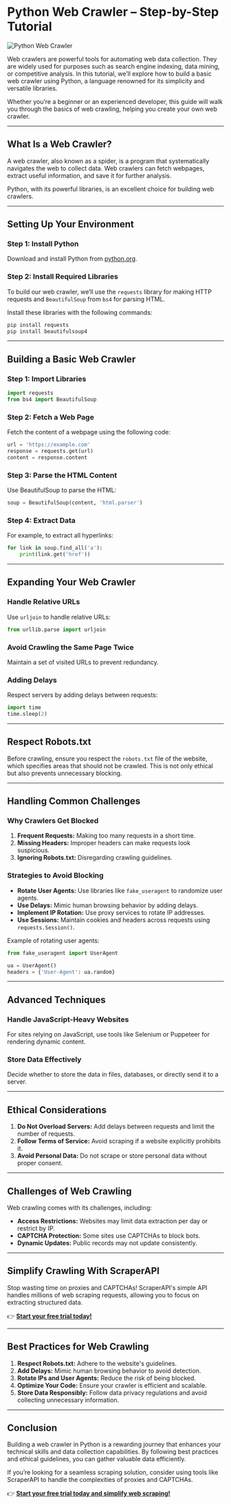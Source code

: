 
# Python Web Crawler – Step-by-Step Tutorial

![Python Web Crawler](https://www.promptcloud.com/wp-content/uploads/2023/12/Creative-Business-2023-12-06T164416.420-850x450.png)

Web crawlers are powerful tools for automating web data collection. They are widely used for purposes such as search engine indexing, data mining, or competitive analysis. In this tutorial, we’ll explore how to build a basic web crawler using Python, a language renowned for its simplicity and versatile libraries.

Whether you’re a beginner or an experienced developer, this guide will walk you through the basics of web crawling, helping you create your own web crawler.

---

## What Is a Web Crawler?

A web crawler, also known as a spider, is a program that systematically navigates the web to collect data. Web crawlers can fetch webpages, extract useful information, and save it for further analysis.

Python, with its powerful libraries, is an excellent choice for building web crawlers.

---

## Setting Up Your Environment

### Step 1: Install Python
Download and install Python from [python.org](https://www.python.org/).

### Step 2: Install Required Libraries
To build our web crawler, we’ll use the `requests` library for making HTTP requests and `BeautifulSoup` from `bs4` for parsing HTML.

Install these libraries with the following commands:
```bash
pip install requests
pip install beautifulsoup4
```

---

## Building a Basic Web Crawler

### Step 1: Import Libraries
```python
import requests
from bs4 import BeautifulSoup
```

### Step 2: Fetch a Web Page
Fetch the content of a webpage using the following code:
```python
url = 'https://example.com'
response = requests.get(url)
content = response.content
```

### Step 3: Parse the HTML Content
Use BeautifulSoup to parse the HTML:
```python
soup = BeautifulSoup(content, 'html.parser')
```

### Step 4: Extract Data
For example, to extract all hyperlinks:
```python
for link in soup.find_all('a'):
    print(link.get('href'))
```

---

## Expanding Your Web Crawler

### Handle Relative URLs
Use `urljoin` to handle relative URLs:
```python
from urllib.parse import urljoin
```

### Avoid Crawling the Same Page Twice
Maintain a set of visited URLs to prevent redundancy.

### Adding Delays
Respect servers by adding delays between requests:
```python
import time
time.sleep(2)
```

---

## Respect Robots.txt

Before crawling, ensure you respect the `robots.txt` file of the website, which specifies areas that should not be crawled. This is not only ethical but also prevents unnecessary blocking.

---

## Handling Common Challenges

### Why Crawlers Get Blocked
1. **Frequent Requests:** Making too many requests in a short time.
2. **Missing Headers:** Improper headers can make requests look suspicious.
3. **Ignoring Robots.txt:** Disregarding crawling guidelines.

### Strategies to Avoid Blocking
- **Rotate User Agents:** Use libraries like `fake_useragent` to randomize user agents.
- **Use Delays:** Mimic human browsing behavior by adding delays.
- **Implement IP Rotation:** Use proxy services to rotate IP addresses.
- **Use Sessions:** Maintain cookies and headers across requests using `requests.Session()`.

Example of rotating user agents:
```python
from fake_useragent import UserAgent

ua = UserAgent()
headers = {'User-Agent': ua.random}
```

---

## Advanced Techniques

### Handle JavaScript-Heavy Websites
For sites relying on JavaScript, use tools like Selenium or Puppeteer for rendering dynamic content.

### Store Data Effectively
Decide whether to store the data in files, databases, or directly send it to a server.

---

## Ethical Considerations

1. **Do Not Overload Servers:** Add delays between requests and limit the number of requests.
2. **Follow Terms of Service:** Avoid scraping if a website explicitly prohibits it.
3. **Avoid Personal Data:** Do not scrape or store personal data without proper consent.

---

## Challenges of Web Crawling

Web crawling comes with its challenges, including:
- **Access Restrictions:** Websites may limit data extraction per day or restrict by IP.
- **CAPTCHA Protection:** Some sites use CAPTCHAs to block bots.
- **Dynamic Updates:** Public records may not update consistently.

---

## Simplify Crawling With ScraperAPI

Stop wasting time on proxies and CAPTCHAs! ScraperAPI's simple API handles millions of web scraping requests, allowing you to focus on extracting structured data. 

👉 [**Start your free trial today!**](https://bit.ly/Scraperapi)

---

## Best Practices for Web Crawling

1. **Respect Robots.txt:** Adhere to the website's guidelines.
2. **Add Delays:** Mimic human browsing behavior to avoid detection.
3. **Rotate IPs and User Agents:** Reduce the risk of being blocked.
4. **Optimize Your Code:** Ensure your crawler is efficient and scalable.
5. **Store Data Responsibly:** Follow data privacy regulations and avoid collecting unnecessary information.

---

## Conclusion

Building a web crawler in Python is a rewarding journey that enhances your technical skills and data collection capabilities. By following best practices and ethical guidelines, you can gather valuable data efficiently.

If you’re looking for a seamless scraping solution, consider using tools like ScraperAPI to handle the complexities of proxies and CAPTCHAs. 

👉 [**Start your free trial today and simplify web scraping!**](https://bit.ly/Scraperapi)
